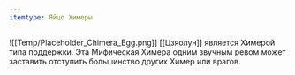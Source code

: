 ```yaml
---
itemtype: Яйцо Химеры
---
```

![[Temp/Placeholder_Chimera_Egg.png]]
[[Цзяолун]] является Химерой типа поддержки. Эта Мифическая Химера одним звучным ревом может заставить отступить большинство других Химер или врагов.
